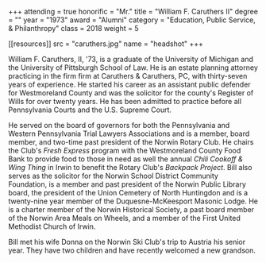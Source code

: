 +++
attending = true
honorific = "Mr."
title     = "William F. Caruthers II"
degree    = ""
year      = "1973"
award     = "Alumni"
category  = "Education, Public Service, & Philanthropy"
class     = 2018
weight    = 5

[[resources]]
  src  = "caruthers.jpg"
  name = "headshot"
+++

William F. Caruthers, II, '73, is a graduate of the University of Michigan and the University of Pittsburgh School of Law. He is an estate planning attorney practicing in the firm firm at Caruthers & Caruthers, PC, with thirty-seven years of experience. He started his career as an assistant public defender for Westmoreland County and was the solicitor for the county's Register of Wills for over twenty years. He has been admitted to practice before all Pennsylvania Courts and the U.S. Supreme Court.

He served on the board of governors for both the Pennsylvania and Western Pennsylvania Trial Lawyers Associations and is a member, board member, and two-time past president of the Norwin Rotary Club. He chairs the Club's *Fresh Express* program with the Westmoreland County Food Bank to provide food to those in need as well the annual *Chili Cookoff & Wing Thing* in Irwin to benefit the Rotary Club's *Backpack Project*. Bill also serves as the solicitor for the Norwin School District Community Foundation, is a member and past president of the Norwin Public Library board, the president of the Union Cemetery of North Huntingdon and is a twenty-nine year member of the Duquesne-McKeesport Masonic Lodge. He is a charter member of the Norwin Historical Society, a past board member of the Norwin Area Meals on Wheels, and a member of the First United Methodist Church of Irwin.

Bill met his wife Donna on the Norwin Ski Club's trip to Austria his senior year. They have two children and have recently welcomed a new grandson.

